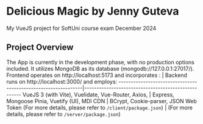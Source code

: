 # Delicious Magic by Jenny Guteva
My VueJS project for SoftUni course exam December 2024

## Project Overview
The App is currently in the development phase, with no production options included. It utilizes MongoDB as its database (mongodb://127.0.0.1:27017/).
Frontend operates on http://localhost:5173 and incorporates : | Backend runs on http://localhost:3000/ and employs:
---------------------------------------------------------------|----------------------------------------------------
VueJS 3 (with Vite), Vuelidate, Vue-Router, Axios, | Express, Mongoose
Pinia, Vuetify (UI), MDI CDN | BCrypt, Cookie-parser, JSON Web Token
(For more details, please refer to ```/client/package.json```) | (For more details, please refer to ```/server/package.json```)